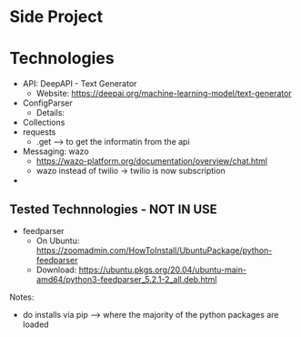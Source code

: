 # Side Project

# Technologies
 - API: DeepAPI - Text Generator
 	- Website: https://deepai.org/machine-learning-model/text-generator
 - ConfigParser
 	- Details:
 - Collections
 - requests
    - .get --> to get the informatin from the api
 - Messaging: wazo
   - https://wazo-platform.org/documentation/overview/chat.html
   - wazo instead of twilio -> twilio is now subscription
 - 

## Tested Technnologies - NOT IN USE
 - feedparser
    - On Ubuntu: https://zoomadmin.com/HowToInstall/UbuntuPackage/python-feedparser
    - Download: https://ubuntu.pkgs.org/20.04/ubuntu-main-amd64/python3-feedparser_5.2.1-2_all.deb.html


Notes:
   - do installs via pip --> where the majority of the python packages are loaded